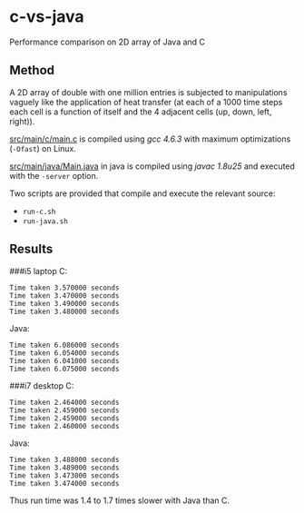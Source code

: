 # c-vs-java
Performance comparison on 2D array of Java and C

Method
----------
A 2D array of double with one million entries is subjected to manipulations vaguely like the application of heat transfer (at each of a 1000 time steps each cell is a function of itself and the 4 adjacent cells (up, down, left, right)).

[src/main/c/main.c](src/main/c/main.c) is compiled using *gcc 4.6.3* with maximum optimizations (```-Ofast```) on Linux.

[src/main/java/Main.java](src/main/java/Main.java) in java is compiled using *javac 1.8u25* and executed with the ```-server``` option.

Two scripts are provided that compile and execute the relevant source:

* ```run-c.sh```
* ```run-java.sh```


Results
-----------
###i5 laptop
C:

```
Time taken 3.570000 seconds
Time taken 3.470000 seconds
Time taken 3.490000 seconds
Time taken 3.480000 seconds
```

Java:
```
Time taken 6.086000 seconds
Time taken 6.054000 seconds
Time taken 6.041000 seconds
Time taken 6.075000 seconds

```

###i7 desktop
C:
```
Time taken 2.464000 seconds
Time taken 2.459000 seconds
Time taken 2.459000 seconds
Time taken 2.460000 seconds
```

Java:
```
Time taken 3.488000 seconds
Time taken 3.489000 seconds
Time taken 3.473000 seconds
Time taken 3.474000 seconds
```

Thus run time was 1.4 to 1.7 times slower with Java than C.



